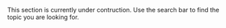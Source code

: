 This section is currently under contruction. Use the search bar to find the topic you are looking for.
